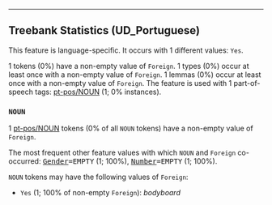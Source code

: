 

--------------------------------------------------------------------------------

## Treebank Statistics (UD_Portuguese)

This feature is language-specific.
It occurs with 1 different values: `Yes`.

1 tokens (0%) have a non-empty value of `Foreign`.
1 types (0%) occur at least once with a non-empty value of `Foreign`.
1 lemmas (0%) occur at least once with a non-empty value of `Foreign`.
The feature is used with 1 part-of-speech tags: [pt-pos/NOUN]() (1; 0% instances).

### `NOUN`

1 [pt-pos/NOUN]() tokens (0% of all `NOUN` tokens) have a non-empty value of `Foreign`.

The most frequent other feature values with which `NOUN` and `Foreign` co-occurred: <tt><a href="Gender.html">Gender</a>=EMPTY</tt> (1; 100%), <tt><a href="Number.html">Number</a>=EMPTY</tt> (1; 100%).

`NOUN` tokens may have the following values of `Foreign`:

* `Yes` (1; 100% of non-empty `Foreign`): <em>bodyboard</em>

